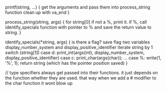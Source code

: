 printf(string, ...)
{
	get the arguments and pass them into process_string function
	clean up with va_end
}

process_string(string, args)
{
	for string[0]
		if not a %, print it.
		if %, call identify_specials function with pointer to %
			and save the return value to string.
}

identify_specials(*string, args)
{
	is there a flag?
		save flag two variables
		display_number_system and display_positive_identifier
		iterate string by 1
	switch (string[1])
		case d:
			print_int(args(int), display_number_system, display_positive_identifier)
		case c:
			print_char(args(char));
		...
		case %:
			write(1, '%', 1);
	return string (which has the pointer position saved)
}

// type specifiers always get passed into their functions. it just depends on the function whether they are used. that way when we add a # modifier to the char function it wont blow up